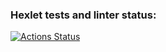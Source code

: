 ### Hexlet tests and linter status:
[![Actions Status](https://github.com/nummyn0rih/layout-designer-project-lvl1/workflows/hexlet-check/badge.svg)](https://github.com/nummyn0rih/layout-designer-project-lvl1/actions)